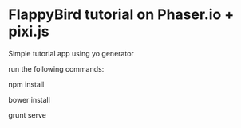 FlappyBird tutorial on Phaser.io + pixi.js
==========================================

Simple tutorial app using yo generator

run the following commands:

npm install

bower install

grunt serve
